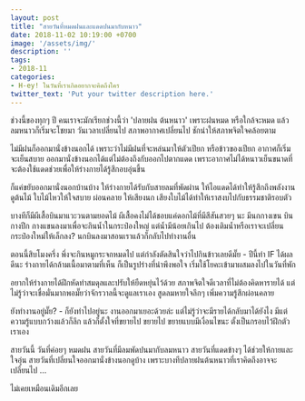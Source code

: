 ```yaml
---
layout: post
title: "สายวันที่หมดฝนและแดดปนมากับหนาว"
date: 2018-11-02 10:19:00 +0700
image: '/assets/img/'
description: ''
tags:
- 2018-11
categories:
- H-ey! ในวันที่เราเกิดอยากจะคิดถึงใคร
twitter_text: 'Put your twitter description here.'
---
```

ช่วงนี้ของทุกๆ ปี คนเราจะมักเรียกช่วงนี้ว่า 'ปลายฝน ต้นหนาว' เพราะฝนหมด หรือใกล้จะหมด แล้วลมหนาวก็เริ่มจะโชยมา วันเวลาเปลี่ยนไป สภาพอากาศเปลี่ยนไป ชักนำให้สภาพจิตใจคล้อยตาม

ไม่มีฝนก็ออกมานั่งข้างนอกได้ เพราะว่าไม่มีฝนที่จะหล่นมาให้ตัวเปียก หรือข้าวของเปียก อากาศก็เริ่มจะเย็นสบาย ออกมานั่งข้างนอกได้แต่ไม่ต้องถึงกับออกไปตากแดด เพราะอากาศไม่ได้หนาวเย็นขนาดที่จะต้องใช้แดดช่วยเพื่อให้ร่างกายได้รู้สึกอบอุ่นขึ้น

ก็แค่ขยับออกมานั่งนอกบ้านบ้าง ให้ร่างกายได้รับกับสายลมที่พัดผ่าน ให้ไอแดดได้ทำให้รู้สึกถึงพลังงาน ดูต้นไม้ ใบไม้ไหวให้ใจสบาย ผ่อนคลาย ให้เสียงนก เสียงใบไม้ได้ทำให้เราสงบไปกับธรรมชาติรอบตัว

บางทีก็มีผีเสื้อบินมาแวะวนตามยอดไม้ ผีเสื้อคงไม่ได้ชอบแค่ดอกไม้ที่มีสีสันสวยๆ นะ มีนกกางเขน บินกางปีก กางแขนลงมาเพื่อจะกินน้ำในกระป๋องใหญ่ แต่น้ำมีน้อยเกินไป ต้องเติมน้ำหรือเราจะเปลี่ยนกระป๋องใหม่ให้เล็กลง? นกบินลงมาสอนเราแล้วก็กลับไปทำงานอื่น

ตอนนี้สิบโมงครึ่ง พึ่งจะกินหมูกระจกหมดไป แต่กำลังตัดสินใจว่าไปกินข้าวเลยดีมั๊ย - ปีนี้ทำ IF ได้ผลดีนะ ร่างกายได้กล้ามเนื้อมาตามที่เห็น ก็เป็นรูปร่างที่น่าพึงพอใจ เริ่มใช้โยคะเข้ามาผสมลงไปในวันที่พัก

อยากให้ร่างกายได้ฝึกหัดทำสมดุลและปรับให้ยืดหยุ่นไว้ด้วย สภาพจิตใจดีเวลาที่ไม่ต้องคิดหารายได้ แต่ไม่รู้ว่าจะเชื่อมั่นมากพอมั๊ยว่าจักรวาลนี้จะดูแลเราเอง สูดลมหายใจลึกๆ เพิ่มความรู้สึกผ่อนคลาย

ยังทำงานอยู่มั๊ย? - ก็ยังทำไปอยู่นะ งานออกมาเยอะด้วยล่ะ แต่ไม่รู้ว่าจะมีรายได้กลับมาได้ยังไง มีแต่ความรู้แบบกว้างแล้วก็ลึก แล้วก็ตั้งใจที่ขยายไป ขยายไป ขยายแบบมีเงื่อนไขนะ ตั้งเป็นกรอบไว้ฝึกตัวเราเอง

สายวันนี้ วันที่ค่อยๆ หมดฝน สายวันที่มีลมพัดปนมากับลมหนาว สายวันที่แดดข้างๆ ได้ช่วยให้กายและใจอุ่น สายวันที่เปลี่ยนใจออกมานั่งข้างนอกดูบ้าง เพราะบางทีปลายฝนต้นหนาวที่เราคิดถึงอาจจะเปลี่ยนไป ...

ไม่เคยเหมือนเดิมอีกเลย
